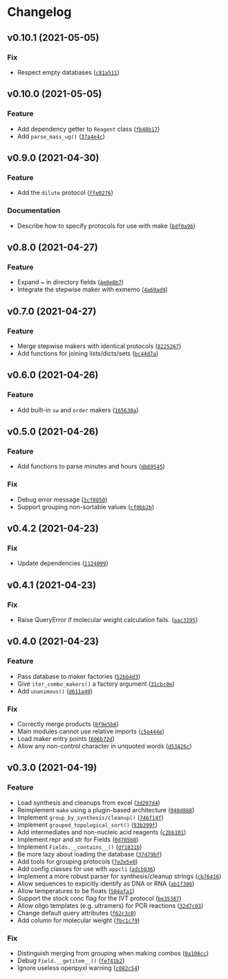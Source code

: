 # Changelog

<!--next-version-placeholder-->

## v0.10.1 (2021-05-05)
### Fix
* Respect empty databases ([`c81a511`](https://github.com/kalekundert/freezerbox/commit/c81a5112b05452a7be9d360f6ff152b45b478810))

## v0.10.0 (2021-05-05)
### Feature
* Add dependency getter to `Reagent` class ([`fb40b17`](https://github.com/kalekundert/freezerbox/commit/fb40b170a6d5668e172b662cd60135ecc9c59bb5))
* Add `parse_mass_ug()` ([`37a4e4c`](https://github.com/kalekundert/freezerbox/commit/37a4e4c229cec697f98200caef1ed3350d53477c))

## v0.9.0 (2021-04-30)
### Feature
* Add the `dilute` protocol ([`ffe0276`](https://github.com/kalekundert/freezerbox/commit/ffe02769dfddb84802634cbc9c99627ccad0a765))

### Documentation
* Describe how to specify protocols for use with make ([`6df0a9b`](https://github.com/kalekundert/freezerbox/commit/6df0a9b91490be53f48262007f68b09c12952cf9))

## v0.8.0 (2021-04-27)
### Feature
* Expand ~ in directory fields ([`4e0e8b7`](https://github.com/kalekundert/freezerbox/commit/4e0e8b789bc296e85d7a04fbae09f5ed0fa98036))
* Integrate the stepwise maker with exmemo ([`4a69ad9`](https://github.com/kalekundert/freezerbox/commit/4a69ad9261cafbe0508564e160a73206300fa652))

## v0.7.0 (2021-04-27)
### Feature
* Merge stepwise makers with identical protocols ([`8225267`](https://github.com/kalekundert/freezerbox/commit/822526735fed5cfa084b291ddfa7189fe5795f3d))
* Add functions for joining lists/dicts/sets ([`bc44d7a`](https://github.com/kalekundert/freezerbox/commit/bc44d7a43a69258453024c7a0a8cab199b948edb))

## v0.6.0 (2021-04-26)
### Feature
* Add built-in `sw` and `order` makers ([`165630a`](https://github.com/kalekundert/freezerbox/commit/165630aedc992953e21ea90c9a4a28076c4a3e9e))

## v0.5.0 (2021-04-26)
### Feature
* Add functions to parse minutes and hours ([`db69545`](https://github.com/kalekundert/freezerbox/commit/db695453e6198fe6ad2aeaa69727407edc45916c))

### Fix
* Debug error message ([`3cf8850`](https://github.com/kalekundert/freezerbox/commit/3cf88501bfa80945dfb16d2ca00a12d9be75024a))
* Support grouping non-sortable values ([`cf0bb2b`](https://github.com/kalekundert/freezerbox/commit/cf0bb2b4ee79a871c4264427d2d77a0f0cc40e09))

## v0.4.2 (2021-04-23)
### Fix
* Update dependencies ([`1124099`](https://github.com/kalekundert/freezerbox/commit/11240990585a7a76bb4b4703f5681d96b59fde5f))

## v0.4.1 (2021-04-23)
### Fix
* Raise QueryError if molecular weight calculation fails. ([`aac3195`](https://github.com/kalekundert/freezerbox/commit/aac3195a5b50660c2be73b968dd9ce1429631fdf))

## v0.4.0 (2021-04-23)
### Feature
* Pass database to maker factories ([`52bb4d3`](https://github.com/kalekundert/freezerbox/commit/52bb4d3afd7ac94f85b2edde226002ff7fe0d1bb))
* Give `iter_combo_makers()` a factory argument ([`31cbc0e`](https://github.com/kalekundert/freezerbox/commit/31cbc0e69c00dbb0f5805ec7c62fb0902e4f3c55))
* Add `unanimous()` ([`d611a49`](https://github.com/kalekundert/freezerbox/commit/d611a492526bf4d4d9110baf3096e32561e063cb))

### Fix
* Correctly merge products ([`0f9e5b6`](https://github.com/kalekundert/freezerbox/commit/0f9e5b6b25339e2eec5a9d864b7656b0c9ef3f84))
* Main modules cannot use relative imports ([`c5e444e`](https://github.com/kalekundert/freezerbox/commit/c5e444ee5061bbc08a2c16891e862a3bf45331e2))
* Load maker entry points ([`606b72d`](https://github.com/kalekundert/freezerbox/commit/606b72de014bd66bc5e9a66431e33a61d7aef1fa))
* Allow any non-control character in unquoted words ([`d53426c`](https://github.com/kalekundert/freezerbox/commit/d53426c52fd47b99dc4f7492270ef5284ef50357))

## v0.3.0 (2021-04-19)
### Feature
* Load synthesis and cleanups from excel ([`3d207d4`](https://github.com/kalekundert/freezerbox/commit/3d207d4b574bea2b3a66d954fd313a2093708b83))
* Reimplement `make` using a plugin-based architecture ([`948d868`](https://github.com/kalekundert/freezerbox/commit/948d868b5c4412f99d83230c3f90067fe6364c4d))
* Implement `group_by_synthesis/cleanup()` ([`746f14f`](https://github.com/kalekundert/freezerbox/commit/746f14fa27f4e3f39f01312172c04928b53a6323))
* Implement `grouped_topological_sort()` ([`93b399f`](https://github.com/kalekundert/freezerbox/commit/93b399f7ac893b4bc1751593ca6515d659c28431))
* Add intermediates and non-nucleic acid reagents ([`c2bb101`](https://github.com/kalekundert/freezerbox/commit/c2bb1011cac46f4e0530b5808ff697d893dbc681))
* Implement repr and str for Fields ([`0d705b8`](https://github.com/kalekundert/freezerbox/commit/0d705b8c4249240af9aeaaa7139df9b3aa5b5f25))
* Implement `Fields.__contains__()` ([`df1831b`](https://github.com/kalekundert/freezerbox/commit/df1831be9eb6f5fbfc44e26ddcc2962ed4f14655))
* Be more lazy about loading the database ([`37d79bf`](https://github.com/kalekundert/freezerbox/commit/37d79bf9c4eccd47a88dcc06659735865bcd16bf))
* Add tools for grouping protocols ([`7e2e5e0`](https://github.com/kalekundert/freezerbox/commit/7e2e5e02e35a6a531a353453cb1fe7ed938ce249))
* Add config classes for use with `appcli` ([`adcb836`](https://github.com/kalekundert/freezerbox/commit/adcb836337b51e332b046a0cf2300a7197ace8e3))
* Implement a more robust parser for synthesis/cleanup strings ([`cb76416`](https://github.com/kalekundert/freezerbox/commit/cb7641605b967d39a94c4db66ce0cb2aad5cd4b3))
* Allow sequences to expicitly identify as DNA or RNA ([`ab1f386`](https://github.com/kalekundert/freezerbox/commit/ab1f386a38d92eb2800c602e7bafdb3c22f2cda7))
* Allow temperatures to be floats ([`504afa1`](https://github.com/kalekundert/freezerbox/commit/504afa1416764fe40fd1586973bdd7b99931ebd3))
* Support the stock conc flag for the IVT protocol ([`be35387`](https://github.com/kalekundert/freezerbox/commit/be353877319e375604329ec49d1c34d87897f257))
* Allow oligo templates (e.g. ultramers) for PCR reactions ([`32d7c03`](https://github.com/kalekundert/freezerbox/commit/32d7c03cfb1e276b37f72b49465ad248ebd1fb21))
* Change default query attributes ([`f62c3c0`](https://github.com/kalekundert/freezerbox/commit/f62c3c04dd08ff4ee556b3be7a2d0058fe06c435))
* Add column for molecular weight ([`fbc1c79`](https://github.com/kalekundert/freezerbox/commit/fbc1c7909a7fc949c2e99aa2ba81c03f741858b8))

### Fix
* Distinguish merging from grouping when making combos ([`0a108cc`](https://github.com/kalekundert/freezerbox/commit/0a108cc352fe33abec819a28b7ea4189245ee8b8))
* Debug `Field.__getitem__()` ([`fe741b2`](https://github.com/kalekundert/freezerbox/commit/fe741b2f8443f92eab58543ddafbba102a6e052d))
* Ignore useless openpyxl warning ([`c082c54`](https://github.com/kalekundert/freezerbox/commit/c082c5429f056f0d4cd3b65fcad44c0dc2df0fea))
